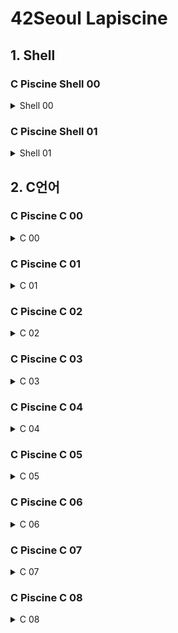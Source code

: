 # 42Seoul Lapiscine
## 1. Shell

### C Piscine Shell 00

<!--
<details>
<summary> C Piscine Shell 00  </summary>
<div markdown="1">

</div>
</details>
----------------------
-->

<details>
<summary> Shell 00  </summary>
<div markdown="1">


1. **Exercise 00**

- **cat명령어를 사용하여 지정된 파일에 내용을 확인**
    - e 옵션을 주면 개행 여부도 확인이 가능하다
2. **Exercise 01**

    - **ls명령어로 현재 경로에 있는 폴더 및 파일을 확인하고 정보를 수정**
        - l 옵션 : 퍼미션(권한)정보, 소유권, 소유그룹, 파일(폴더)용량, 생성날짜, 파일(폴더)이름
        
        --# 파일의 경우 퍼미션(권한)정보 앞에 '-'로 표시가 되며 폴더의 경우 'd'로 표시가 된다.  
        --# chmod 명령어로 퍼미션 정보를 수정이 가능하다 4:read, 2:write, 1:execute
        
3. **Exercise 02**

    - **폴더 및 파일을 만들어 해당 파일 및 폴더와 하드링크, 소프트(심볼릭)링크를 연결**
        - 하드링크
            - 바로가기와 비슷하지만 파일이 아닌 원본 파일이 가르키는 파일시스템 데이터를 가르키며 원본이 삭제되어도 유지가 된다는 특징이 존재한다.
            - 하드링크는 원본과 i-node 번호가 같고 링크 개수가 증가
            - 사용법
                
                ```bash
                ln 원본파일 하드링크파일
                ```
                
        - 소프트링크
            - 바로가기라고 생각하면 된다. 원본이 삭제되면 하드링크와 달리 사용이 불가능하다.
            - 소프트링크는 원본과 i-node 번호가 다르고 링크 개수도 증가하지 않는다.
            - 사용법
                
                ```bash
                ln -s 원본파일 하드링크파일
                ```
                
        
        —# touch -t 옵션을 사용하면 파일에 시간 수정이 가능 (년원일시간)
        
        ```bash
        touch -t 202301011212 파일명
        ```
    

    
        —# touch -h -t 옵션을 사용하면 심볼릭 파일에도 적용 가능
        
        ```bash
        touch -h -t 202301011212 파일명
        ```
        
4. **Exercise 03**

- **ssh-keygen 프로그램을 사용하여 공개키와 개인키 생성**
    - Key 생성 방법
        
        ```bash
        cd ~/.ssh #-- ssh 정보가 저장되어 있는 디렉토리로 이동
        ssh-keygen #-- 기본적으로 내장된 keygen 프로그램을 이용하여 개인키와 공용키 발급
        ls #-- 해당 명령어로 .pub 공용키 내용 확인
        ```
        
    - 공개키는 git 저장소에 등록하고 개인키는 자신이 보관 한다.
    - 개인키를 통해 ssh 접속 후 개인키와 매칭되는 공개키를 이용하여 저장소에 접근이 가능.

5. **Exercise 04**

- l**s 명령에서 여러가지 옵션을 사용**
    - -t : 출력 결과를 파일의 수정시간으로 정렬
    - -m : 파일을 ‘,’로 구분함
    - -p : 폴더를 ‘/’로 구분함
    - 현재 경로에 있는 파일 및 디렉토리를 파일 수정시간으로 정렬하고 파일을  ‘,’로 구분하며 폴더는 ‘/’로 구분하는 방법
        
        ```bash
        ls -tmp
        ```
        
    
6. **Exercise 05**

- **git log 명령어를 이용하여 커밋 log 확인**
    - -n : n개만큼의 커밋 로그 확인 가능
    - —pretty =”{foramt}” : 특정 format을 지정하여 출력
        
        —# 포멧 종류
        
        - %H : 커밋 ID만을 보여줌
        - %h : 축약된 형태의 커밋 ID만을 보여줌
        - %an : 저자 이메일
        - %cd : 커밋 날짜

```bash
git log -5 --pretty ="%H"
//# 최근 5개의 커밋 ID만을 보여줌
```

7. **Exercise 06**

- **git ls files 명령어를 이용하여 현재 작업공간에 있는 파일들 확인**
    - —others 옵션 : Staging에 올라가지 않은 파일도 확인.
    - —ignore 옵션 : git ignore에 올라간 목록을 확인, 단독으로 사용이 불가능
        - —exclude-standard 옵션을 사용 (git ignore파일의 규칙을 따르며, 표준 git ignore를 추가한다.)

```bash
git ls files --others --ignore --exclude-standard
```

8. **Exercise 07**

- **두 파일간의 차이점과 수정내용을 패치 적용**
    - 문장이 들어 있는 a파일과 수정 사항이 들어있는 .diff파일을 patch 명령어를 사용하여 그 결과를 b 파일에 저장

```bash
patch a sw.diff -o b
```

7. **Exercise 08**

- **find 명령어는 특정 타입의 데이터들을 찾아주는 명령어**
    - type -f : 파일타입만을 찾음
    - -name “원하는패턴” : 원하는 패턴의 이름을 찾아줌 연
        
        ```bash
        \( -name "#*#" -or -name "*~"\)
        #-- 연속적으로 사용시 괄호 안에 넣어서 -or 옵션을 주면 된다.
        #-- 리눅스에서 괄호 사용시 탈출문자 '\'를 사용하여 구분해야 함
        ```
        
    - print : 찾은 파일들을 출력
    - delete : 찾은 파일들을 삭제
    
    ```bash
    find -type f \( -name "#*#" -or -name "*~"\) -print -delete
    ```
    
8. **Exercise 09**

- **file 명령어는 지정된 파일의 타입을 확인할 수 있다.**
    - -m : 지정된 magic 파일을 이용하여 타입을 확인
    
    —# magic 파일 구조 : [바이트수][자료형][찾을문자열]반환타입형식
    
    ```bash
    41 string 42 42 file
    ```
    
    ```bash
    file -m "매직파일" "찾고자하는유형의 파일"
    ```
    
    
</div>
</details>

### C Piscine Shell 01

<details>
<summary> Shell 01  </summary>
<div markdown="1">

1. **Exercise 01**

- **print_groups : 소속된 그룹의 목록을 표시하는 id 명령어를 이용하면 사용자의 user,group정보를 확인 가능**
    - -G : 모든 그룹 ID들을 출력 가능 → 사용자 번호로 출력이 된다.
    - -n : 사용자 번호 대신 이름으로 출력
    
    —# export를 이용하여 환경변수 설정이 간능하다 
    
    ```bash
    export FT_USER=Hello
    env #-- 등록된 환경변수 정보 확인 가능
    ```
    
    출력된 ID값들을 조건에 맞게 전처리 필요 
    
    —# tr 명령어는 지정한 문자를 변환하거나 삭제하는 명령어
    
    - tr “” “,”  :  공백을 ‘,’로 치환  (tr “바꾸려는 문자”, “바꾸고 싶은 문자”)
    - tr -d ‘\n’ : -d 옵션은 해당 패턴 문자를 삭제한다는 의미 따라서 개행삭제
    
    ```bash
    id -G -n | tr "" "," | tr -d '\n'
    ```
    
2. **Exercise 02**

- **현재 폴더와 그 하위 폴더에 파일 이름이 ‘.sh’ 로 끝나는 모든 파일을 Search 후 파일 이름만 추출**
    - find 명령어를 통해 확장자가 sh인 파일을 찾고 그 찾은 파일을 받아 basename 명령어 실행하며 {}안에 데이터가 전달된다.
    
    —# basename : 해당 파일의 경로는 제외하고 오직 파일의 이름만을 가져옴
    
    ```bash
    find . -type -f -name '*.sh' -exec basename {} \;
    ```
    
    —# cut 명령어를 이용하여 원하는 데이터 전처리 가능 
    
    - -d : 원하는 패턴에 맞게 데이터 분할이 가능하며 -f 옵션으로 원하는 필드 추출 가능
    
    ```bash
    cit -d '.' -f 1
    #-- 마침표로 필드를 구분하며 그 중 1번째 필드를 가져오며 필드 번호의 시작은 0이 아닌 1
    ```
    
3. **Exercise 03**

- **현재 폴더와 그 하위 폴더에 파일 및 폴더의 개수를 확인**
    - find 명령어를 이용 하여 현재 모든 파일 및 폴더를 추출
    
    —# wc 명령어는 word count의 약자로 파일안에 정보뿐 아니라 파일 수 계산에서도 사용 가능
    
    - - l : 현재 word의 행의 개수를 알려준다. 파일 정보들의 행의 개수이기 때문에 결국 파일의 개수라는 의미
    - 위 명령어를 통해 나온 결과값의 앞의 공백을 모두 제거 → sed ‘s/ //g’
    
    —# sed 
    
    ```bash
    find . -type -f | wc -l | sed 's/ //g'
    ```
    
4. **Exercise 04**

- **컴퓨터의 MAC 주소 확인**
    
    —# MAC주소란 : 하드웨어 주소라고도 하며 IP와 달리 고정된 주소이다.
    
    - ip 주소 : 도로명, 주소, 이름 등 언제든지 변경이 가능하다.
    - MAC 주소 : 주민번호와 같이 한 번 생성되면 변경이 불가능한 고정된 값이며 하드웨어 주소라고도 한다.
        - MAC주소 ⇒  ehter
    - ifconfig : 컴퓨터에  있는 인터넷(네트워크) 관련된 정보 확인 가능
    - grep -w “text” : 원하는 text만 추출하며 -w 옵션이 있으면 정확히 일치해야만 추출
    - cut -d “ “ -f 2 : 추출된 정보들을 스페이스를 기준으로 필드를 나누고 그 중 2번째 필드 추출
    
    ```bash
    ifconfig | grep -w "ether" | cut -d " " -f 2
    ```
    
5. **Exercise 05**

- **컴퓨터의 MAC 주소 확인**
    
    —# MAC주소란 : 하드웨어 주소라고도 하며 IP와 달리 고정된 주소이다.
    
    - ip 주소 : 도로명, 주소, 이름 등 언제든지 변경이 가능하다.
    - MAC 주소 : 주민번호와 같이 한 번 생성되면 변경이 불가능한 고정된 값이며 하드웨어 주소라고도 한다.
        - MAC주소 ⇒  ehter
    - ifconfig : 컴퓨터에  있는 인터넷(네트워크) 관련된 정보 확인 가능
    - grep -w “text” : 원하는 text만 추출하며 -w 옵션이 있으면 정확히 일치해야만 추출
    - cut -d “ “ -f 2 : 추출된 정보들을 스페이스를 기준으로 필드를 나누고 그 중 2번째 필드 추출
    
    ```bash
    ifconfig | grep -w "ether" | cut -d " " -f 2
    ```
    
6. **Exercise 06**

- **파일 생성 규칙을 무시한 채 파일을 만드는 과제 (파일 생성 규칙 → 특수문자 사용금지)**
- 42이라는 문자열만 포함하는 크기가 2바이트인 파일 생생
    
    —# 리눅스에서 특수문자는 각각 다른  특수한 기능들이 있다 여기서 단순히 문자라는 걸 알려주려면 특수문자앞에 ‘\’ (백슬래쉬)를 넣어 일반 문자라는 표시를 해줘야 한다.
    
    - 이스케이프 문자를 사용하여 각각의 특수문자를 단순한 문자열로 인식
    - echo -n “원하는데이터” > “파일명” :  원하는데이터로 파일을 만드는데 개행은 제거
    
    ```bash
    echo -n 42 > \"\\\?\$\*\'\MaRViN\'\*\$\?\\\"
    ```
    
7. **Exercise 07**

- **ls -l 명령어의 첫 번째 행부터 시작하여 한 줄 걸러 보여주는 명령어 작성**
    
    —# awk : 데이터를 조작하고 리포트를 생성하기 위한 언어로 다양한 데이터 전처리가 가능하게 도와줌
    
    —# NR : The number of record so far (현재 라인 번호) → cat -n 으로 라인번호 확인 가능
    
    ```bash
    awk 'NR%2!=0' 
    #-- 현재 라인넘버를 몫이 0이 아니면 즉 혹수의 경우는 출력
    ```
    
8. **Exercise 08**

- **cat/etc/passwd 명령어의 출력 결과를 가공하여 출력**
    
    **—# 요구조건** 
    
    1. 주석 삭제
    2. 2번째 행부터 짝수 행만 출력
    3. 각 로그인 정보를 반전하고 알파벳 역순으로 정렬
    4. 환경변수1, 환경변수2를 포함한 그 사이값
    5. 각 로그인은 ‘,’로 구분하며 마지막은 ‘.’로 치환
    - 주석 삭제 ⇒ grep -v ‘^#’  : -v 옵션은 해당 패턴을 제외함
        - 주석은 #으로 시작
    - 2번째 행부터 짝수 ⇒ ex06 과 같음 awk ‘NR%2==0 을 사용
    - 각 로그인 문자열을 반전, 알파벳 역순으로 정렬
        - cut -d ‘:’ -f 1 :  “:” 를 기준으로 필드를 나누며 그 중 1번 필드를 가져옴
        - rev : 문자열 반전
        - sort -r : 알파벳 역순으로 정렬
    - 환경변수1, 환경변수2를 포함한 그 사이값
        
        —# sed -n 시작점 종료지점p: 원하는 시작 인덱스부터 종료 인덱스까지 추출 후 출력 
        
        ```bash
        sed -n ${변수명}, ${변수명}p
        ```
        
    - 각 로그인은 ‘,’로 구분하며 마지막은 ‘.’로 치환
        - 각 로그인은 ‘,’로 구분 → tr ‘\n’ ‘,’ 명령어로 개행을 ‘,’로 구분
        - sed ‘s/,/, /g’ → 기존 변경했던 ‘,’를 ‘, ‘로 치환 (공백 추가)
    - 마지막 ‘,’대신 ‘.’ 사용 → sed ‘s/..$/./g’ 이용하여 마지막 텍스트 ;.;로 치환
    
    —# $은 맨 마지막이라는 의미이며 ..은 맨 마지막부터 2칸 변경 하겠다는 뜻
    
    ```bash
    cat /etc/passwd | grep -v '^#' | awk 'NR%2==0' | cut -d ':' -f 1 | rev | sort -r | sed -n ${FT_LINE1},${FT_LINE2}p | tr '\n' ',' | sed 's/,/, /g' | sed 's/..$/./g' | tr -d "\n"
    ```
    

9. **Exercise 09**

- 주어진 조건에 맞는 진수 변환 후 그 값을 연산하고 또 다른 조건을 밑으로 하는 문자로 출**력**
    
    **—# 요구조건** 
    
    1. “’\"?! “을 밑으로 하는 5진수 NUMBER 1
    2. “mrdoc” 을 밑으로 하는 5진수 NUMBER 2
    3. 위 두 변수를 더하기 연산 
    4. 결과값을 “gtaio luSnemf”을 밑으로 하는 13진수 결과로 출력
    5. 
    - 주석 삭제 ⇒ grep -v ‘^#’  : -v 옵션은 해당 패턴을 제외함
        - 주석은 #으로 시작
    - 2번째 행부터 짝수 ⇒ ex06 과 같음 awk ‘NR%2==0 을 사용
    - 각 로그인 문자열을 반전, 알파벳 역순으로 정렬
        - cut -d ‘:’ -f 1 :  “:” 를 기준으로 필드를 나누며 그 중 1번 필드를 가져옴
        - rev : 문자열 반전
        - sort -r : 알파벳 역순으로 정렬
    - 환경변수1, 환경변수2를 포함한 그 사이값
        
        —# sed -n 시작점 종료지점p: 원하는 시작 인덱스부터 종료 인덱스까지 추출 후 출력 
        
        ```bash
        sed -n ${변수명}, ${변수명}p
        ```
        
    - 각 로그인은 ‘,’로 구분하며 마지막은 ‘.’로 치환
        - 각 로그인은 ‘,’로 구분 → tr ‘\n’ ‘,’ 명령어로 개행을 ‘,’로 구분
        - sed ‘s/,/, /g’ → 기존 변경했던 ‘,’를 ‘, ‘로 치환 (공백 추가)
    - 마지막 ‘,’대신 ‘.’ 사용 → sed ‘s/..$/./g’ 이용하여 마지막 텍스트 ;.;로 치환
    
    —# $은 맨 마지막이라는 의미이며 ..은 맨 마지막부터 2칸 변경 하겠다는 뜻
    
    ```bash
    cat /etc/passwd | grep -v '^#' | awk 'NR%2==0' | cut -d ':' -f 1 | rev | sort -r | sed -n ${FT_LINE1},${FT_LINE2}p | tr '\n' ',' | sed 's/,/, /g' | sed 's/..$/./g' | tr -d "\n"
    ```

</div>
</details>


## 2. C언어

### C Piscine C 00

<details>
<summary> C 00  </summary>
<div markdown="1">


1. **Exercise 00**

- **함수에 인자로 전달받은 값을 write를 이용하여 출력**
    - write : 문자열 단위로 파일에 입력하는 함수
        - 1번째 인자 : 0 → 표준 입력, 1→ 표준 출력, 2→ 표준 에러
        - 2번째 인자 : 문자열 주소
        - 3번째 인자 : 몇 바이트 즉 몇 글자 출력 할지
    
    ```c
    #include <unistd.h>
    
    void    ft_putchar(char c)
     18 {
     19     write(1, &c, 1);
     20 }
    ```
    
    2번째 인자로 받은 값 1글자를 표준 출력(화면에 보이게) 
    
2. **Exercise 01**

- **알파벳 소문자를 오름차순으로 정렬하여 출력**
    - write : 문자열 단위로 파일에 입력하는 함수
        - 1번째 인자 : 0 → 표준 입력, 1→ 표준 출력, 2→ 표준 에러
        - 2번째 인자 : 문자열 주소
        - 3번째 인자 : 몇 바이트 즉 몇 글자 출력 할지
    
    ```c
    #include <unistd.h>
     14 
     15 void    ft_print_alphabet(void);
     16 
     17 void    ft_print_alphabet(void)
     18 {
     19     write(1, "abcdefghijklnmopqrstuvwxyz", 26);
     20 }
    ```
    
    변수를 사용하지 않고 문자열을 바로 입력해도 상관없다.
    

3. **Exercise 02**

- **알파벳 소문자를 내림차순로 정렬하여 출력**
    - write : 문자열 단위로 파일에 입력하는 함수
        - 1번째 인자 : 0 → 표준 입력, 1→ 표준 출력, 2→ 표준 에러
        - 2번째 인자 : 문자열 주소
        - 3번째 인자 : 몇 바이트 즉 몇 글자 출력 할지
    
    ```c
    #include <unistd.h>
     14 
     15 void    ft_print_reverse_alphabet(void);
     16 
     17 void    ft_print_reverse_alphabet(void)
     18 {
     19     write(1, "zyxwvutsrqpomnlkjihgfedcba", 26);
     20 }
    ```
    
    변수를 사용하지 않고 문자열을 바로 입력해도 상관없다.
    
4. **Exercise 03**

- **모든 숫자를 오름차순으로 정렬하여 출력**
    - write : 문자열 단위로 파일에 입력하는 함수
        - 1번째 인자 : 0 → 표준 입력, 1→ 표준 출력, 2→ 표준 에러
        - 2번째 인자 : 문자열 주소
        - 3번째 인자 : 몇 바이트 즉 몇 글자 출력 할지
    
    ```c
    #include <unistd.h>
     14 
     15 void    ft_print_number(void);
     16 
     17 void    ft_print_number(void)
     18 {
     19     write(1, "0123456789", 10);
     20 }
    ```
    
    변수를 사용하지 않고 문자열을 바로 입력해도 상관없다.
    
5. **Exercise 04**

- **입력받은 숫자가 음수인지 양수인지 구분하고 상황에 맞게 출력(조건문 필요)**
    - write : 문자열 단위로 파일에 입력하는 함수
        - 1번째 인자 : 0 → 표준 입력, 1→ 표준 출력, 2→ 표준 에러
        - 2번째 인자 : 문자열 주소
        - 3번째 인자 : 몇 바이트 즉 몇 글자 출력 할지
    
    ```c
    #include <unistd.h>
     14 
     15 void    ft_is_negative(int n);
     16 
     17 void    ft_is_negative(int n)
     18 {
     19     if (n < 0)
     20     {
     21         write(1, 'N', 1);
     22     }
     23     else
     24     {
     25         write(1, 'P', 1);
     26     }
     27 }
    ```
    
6. **Exercise 05**

- **세자릿수의 모두 다른 조합을 오름차순으로 출력**
    - write : 문자열 단위로 파일에 입력하는 함수
        - 1번째 인자 : 0 → 표준 입력, 1→ 표준 출력, 2→ 표준 에러
        - 2번째 인자 : 문자열 주소
        - 3번째 인자 : 몇 바이트 즉 몇 글자 출력 할지
    
    ```c
    #include <unistd.h>
    
    void	ft_print_comb(void);
    /*
    int main(){
    
    	ft_print_comb();
    	return 0;
    }
    */
    
    void	ft_print_comb(void)
    {
    	char	i;
    	char	j;
    	char	k;
    
    	i = '0' - 1;
    	while (i++ < '7')
    	{
    		j = i;
    		while (j++ < '8')
    		{
    			k = j;
    			while (k++ < '9')
    			{
    				write(1, &i, 1);
    				write(1, &j, 1);
    				write(1, &k, 1);
    				if (!(i == '7' && j == '8' && k == '9'))
    					write(1, ", ", 2);
    			}
    		}
    	}
    }
    ```
    
    - 반복문을 사용하여 해결 n값이 정해져 있으므로 10 - n(3) 부터 시작하면 해결이 가능
    - 코드를 단축시키기 위해 조건문 안에 연산자를 사용
        - 이 때 i = -1 부터 시작해야 제대로 출력이 된다.
    
7. **Exercise 06**

- **두자릿수의 모든 조합을 오름차순으로 출력하는 과제**
    - write : 문자열 단위로 파일에 입력하는 함수
        - 1번째 인자 : 0 → 표준 입력, 1→ 표준 출력, 2→ 표준 에러
        - 2번째 인자 : 문자열 주소
        - 3번째 인자 : 몇 바이트 즉 몇 글자 출력 할지
    
    ```c
    #include <unistd.h>
    
    void	ft_print_comb2(void);
    void	print_number(int n);
    
    /*
    int main(){
    	ft_print_comb2();
    	return 0;
    }
    */
    void	print_number(int n)
    {
    	char	str[2];
    
    	str[0] = '0' + n / 10;
    	str[1] = '0' + n % 10;
    	write(1, str, 2);
    }
    
    void	ft_print_comb2(void)
    {
    	int	i;
    	int	j;
    
    	i = 0;
    	while (i < 99)
    	{
    		j = i;
    		while (++j < 100)
    		{
    			print_number(i);
    			write(1, " ", 1);
    			print_number(j);
    			if (i != 98 && j != 100)
    				write(1, ", ", 2);
    		}
    		i++;
    	}
    }
    ```
    
    - 반복문을 사용하여 해결 자릿수가 2개로 고정되어 있으므로 고정값을 넣어 해결이 가능
    
8. **Exercise 07**

- **정수를 문자열로 반환하는 Integer To String 과제**
    - write : 문자열 단위로 파일에 입력하는 함수
        - 1번째 인자 : 0 → 표준 입력, 1→ 표준 출력, 2→ 표준 에러
        - 2번째 인자 : 문자열 주소
        - 3번째 인자 : 몇 바이트 즉 몇 글자 출력 할지
    
    ```c
    #include <unistd.h>
    
    void	ft_putnbr(int nb);
    int		number_len(int nb);
    int		check_minus(int number);
    void	integer_to_string(int nb);
    /*
    int main(){
    	ft_putnbr(-150);
    	return 0;
    }
    */
    
    void	integer_to_string(int nb)
    {
    	char	str[11];
    	int		len;
    	int		temp;
    
    	len = number_len(nb);
    	temp = len;
    	while (nb != 0)
    	{
    		str[len - 1] = '0' + (nb % 10);
    		nb = nb / 10;
    		len--;
    	}
    	write(1, str, temp);
    }
    
    int	check_minus(int number)
    {
    	if (number < 0)
    	{
    		return (1);
    	}
    	else
    		return (0);
    }
    
    int	number_len(int nb)
    {
    	int	len;
    	int	temp;
    
    	len = 0;
    	if (check_minus(nb) == 1)
    	{
    		nb = nb * -1;
    	}
    	temp = nb;
    	while (temp != 0)
    	{
    		len ++;
    		temp = temp / 10;
    	}
    	return (len);
    }
    
    void	ft_putnbr(int nb)
    {
    	int		len;
    	int		check;
    	char	*str;
    
    	str = NULL;
    	len = number_len(nb);
    	if (nb == -2147483648)
    	{
    		write(1, "-", 1);
    		write(1, "2147483648", 10);
    		return ;
    	}
    	if (nb == 0)
    	{
    		write(1, "0", 1);
    		return ;
    	}
    	check = check_minus(nb);
    	if (check == 1)
    	{
    		nb = nb * -1;
    		write(1, "-", 1);
    	}
    	integer_to_string(nb);
    }
    ```
    
    - 주의해야 할 점 음수 최댓값 오버플로
    - 0 예외 처리
    - 길이와 음수를 확인 후 하나씩 char 배열에 담아서 출력해주면 된다.
    
9. **Exercise 08**

- **n값을 입력받아 가능한 조합을 오름차순으로 정렬하여 출력하는 과제**
    - 백트랙킹 알고리즘 사용
    
    ```c
    #include <unistd.h>
    
    void	ft_print_combn(int n);
    int		is_possible(int pre, int curr);
    void	back_tracking(char arr[], int pre, int idx, int node);
    void	print_number(char arr[], int idx);
    /*
    int main(){
        ft_print_combn(3);
        return 0;
    }
    */
    
    int	is_possible(int pre, int curr)
    {
    	if (pre < curr)
    		return (1);
    	else
    		return (0);
    }
    
    void	print_number(char arr[], int idx)
    {
    	write(1, arr, idx);
    	if (10 - idx + '0' != arr[0])
    		write(1, ", ", 2);
    }
    
    void	back_tracking(char arr[], int pre, int idx, int node)
    {
    	int	i;
    
    	i = 0;
    	if (node == 0)
    	{
    		print_number(arr, idx);
    		return ;
    	}
    	while (i < 10)
    	{
    		if (is_possible(pre, i) == 1)
    		{
    			arr[idx] = '0' + i;
    			back_tracking(arr, i, idx + 1, node - 1);
    		}
    		i++;
    	}
    }
    
    void	ft_print_combn(int n)
    {
    	char	arr[10];
    	int		i;
    	int		idx;
    
    	if (n > 10 || n < 0)
    		return ;
    	i = 0;
    	while (i < 10)
    	{
    		idx = 0;
    		arr[idx] = '0' + i;
    		back_tracking(arr, i, idx + 1, n -1);
    		i++;
    	}
    }
    ```
    
    - 상태공간 트리를 이용
    - 조건 : 현재값은 무조건 이전값보다 커야함
    - 가능하다면 높이를 1줄이고 다시 백트랙킹 시작
    - 모든 트랙킹이 완료되었다면 저장되었던 값 출력
    
    
</div>
</details>

### C Piscine C 01

<details>
<summary> C 01 </summary>
<div markdown="1">
    
1. **Exercise 00**

- **포인터를 이용하여 해당 변수에 주소값을 참조하여 값 변경**
    
    ```c
    #include <unistd.h>
    
    void	ft_ft(int *nbr);
    
    void	ft_ft(int *nbr)
    {
    	*nbr = 42;
    }
    ```
    
    - 주소값에 있는 데이터를 변경해야 하므로 * 연산 사용
    
1. **Exercise 01**

- **포인터를 이용하여 해당 변수에 주소값을 참조하여 값 변경 (8중 포인터)**
    
    ```c
    #include <unistd.h>
    
    void	ft_ultimate_ft(int *********nbr);
    /*
    int main()
    {
    	int p = 10;
    	int *ptr = &p;
    	int **ptr2 = &ptr;
    	int ***ptr3 = &ptr2;
    	int ****ptr4 = &ptr3;
    	int *****ptr5 = &ptr4;
    	int ******ptr6 = &ptr5;
    	int *******ptr7 = &ptr6;
    	int ********ptr8 = &ptr7;
    	ft_ultimate_ft(&ptr8);
    	return 0;
    }
    */
    
    void	ft_ultimate_ft(int *********nbr)
    {
    	*********nbr = 42;
    }
    ```
    
    - 주소값에 있는 데이터를 변경해야 하므로 * 연산 사용
    
1. **Exercise 02**

- 2개의 **포인터를 이용하여 해당 변수에 주소값을 참조하여 값 변경**
    
    ```c
    #include <unistd.h>
    
    void	ft_swap(int *a, int *b);
    /*
    int main()
    {
    	int a = 10;
    	int b = 20;
    	ft_swap(&a, &b);
    	return 0;
    }
    */
    
    void	ft_swap(int *a, int *b)
    {
    	int	temp;
    
    	temp = *a;
    	*a = *b;
    	*b = temp;
    }
    ```
    
1. **Exercise 03**

- **인자로 들어온** **포인터 해당 변수에 주소값을 참조하여 값 변경**
    
    ```c
    #include <unistd.h>
    
    void	ft_div_mod(int a, int b, int *div, int *mod);
    /*
    int main()
    {
    	int a = 10;
    	int b = 2;
    	int div = 0;
    	int mod = 0;
    	ft_div_mod(a, b, &div, &mod);
    	return 0;
    }
    */
    
    void	ft_div_mod(int a, int b, int *div, int *mod)
    {
    	*div = a / b;
    	*mod = a % b;
    }
    ```
    
1. **Exercise 04**

- **2개의 포인터를 이용하여 해당 변수에 주소값을 참조하여 값 변경**
    
    ```c
    #include <unistd.h>
    
    void	ft_ultimate_div_mod(int *a, int *b);
    /*
    int main()
    {
    	int a = 10;
    	int b = 5;
    
    	ft_ultimate_div_mod(&a,&b);
    	return 0;
    }
    */
    
    void	ft_ultimate_div_mod(int *a, int *b)
    {
    	int	temp_a;
    	int	temp_b;
    
    	temp_a = *a;
    	temp_b = *b;
    	*a = temp_a / temp_b;
    	*b = temp_a % temp_b;
    }
    ```
    
1. **Exercise 05**

- **write 함수를 이용하여 문자열 출력**
    
    ```c
    #include <unistd.h>
    
    void	ft_putstr(char *str);
    int		str_len(char *str);
    /*
    int main()
    {
    	char *str;
    
    	str = "Hello World";
    	ft_putstr(str);
    
    	return 0;
    }
    */
    
    int	str_len(char *str)
    {
    	int		len;
    	char	*temp;
    
    	temp = str;
    	len = 0;
    	while (*temp != 0)
    	{
    		len++;
    		temp++;
    	}
    	return (len);
    }
    
    void	ft_putstr(char *str)
    {
    	int	len;
    
    	len = str_len(str);
    	write(1, str, len);
    }
    ```
    
1. **Exercise 06**

- **인자로 들어온 문자열의 길이를 재는 함수 작성**
    
    ```c
    #include <unistd.h>
    
    int	ft_strlen(char *str);
    /*
    int main()
    {	
    	char *str = "Hello World";
    	int len = ft_strlen(str);
    	write(1, str, len);
    	return 0;
    }
    */
    
    int	ft_strlen(char *str)
    {
    	char	*temp;
    	int		len;
    
    	len = 0;
    	temp = str;
    	while (*temp != 0)
    	{
    		len++;
    		temp++;
    	}
    	return (len);
    }
    ```
    
1. **Exercise 07**

- **인자로 들어온  문자열의 앞 뒤를 바꾸는 함수 작성**
    
    ```c
    #include <unistd.h>
    
    void	ft_rev_int_tab(int *tab, int size);
    /*
    int main()
    {
    	int arr[5];
    	int *ptr;
    	ptr = arr;
    	int size = 5;
    	for(int i=0; i<size; i++)
    	{
    		*ptr = i+1;
    		ptr++;
    	}
    	ptr = arr;
    	ft_rev_int_tab(ptr, size);
    	
    	return 0;
    }
    */
    
    void	ft_rev_int_tab(int *tab, int size)
    {
    	int	i;
    	int	temp;
    
    	i = 0;
    	temp = 0;
    	while (i < size / 2)
    	{
    		temp = *(tab + size - i -1);
    		*(tab + size - i -1) = *(tab + i);
    		*(tab + i) = temp;
    		i++;
    	}
    }
    ```
    
1. **Exercise 08**

- 1차원 배열의 원소들을 오름차순으로 정렬
    
    ```c
    #include <unistd.h>
    
    void	ft_sort_int_tab(int *tab, int size);
    void	find_min_value_swap(int *arr, int size, int key, int idx);
    void	swap_value(int *arr, int a, int b);
    /*
    int main()
    {
    	int arr[5];
    	int *ptr = arr;
    	int size = 5;
    	for(int i=0; i<size; i++)
    	{
    		arr[i] = 100 - i ; 
    	}
    	ptr = arr;
    	ft_sort_int_tab(arr, size);
    	ptr = arr;
    
    	for(int i=0; i<size; i++)
    	{
    		printf("%d", *(arr+i));
    	}
    	return 0;
    }
    */
    
    void	swap_value(int *arr, int a, int b)
    {
    	int	temp;
    
    	temp = *(arr + a);
    	*(arr + a) = *(arr + b);
    	*(arr + b) = temp;
    }
    
    void	find_min_value_swap(int *arr, int size, int key, int idx)
    {
    	int	min_idx;
    	int	pre_idx;
    
    	pre_idx = idx -1;
    	min_idx = pre_idx;
    	while (size - idx)
    	{
    		if (key > *(arr + idx))
    		{
    			key = *(arr + idx);
    			min_idx = idx;
    		}
    		idx++;
    	}
    	swap_value(arr, pre_idx, min_idx);
    }
    
    void	ft_sort_int_tab(int *tab, int size)
    {
    	int	len;
    	int	idx;
    	int	key;
    
    	idx = 0;
    	len = size -1;
    	while (len--)
    	{
    		key = *(tab + idx);
    		find_min_value_swap(tab, size, key, idx + 1);
    		idx++;
    	}
    }
    ```

</div>
</details>

### C Piscine C 02

<details>
<summary> C 02  </summary>
<div markdown="1">

1. **Exercise 00**

- **string.h에 포함되어 있는 strcpy 함수 구현**
    - **strcpy :  (목적지 문자열, 소스 문자열)**
        - **소스문자열에 있는 문자열을 목적지 문자열에 복사하는 함수**
    
    ```c
    char	*ft_strcpy(char *dest, char *src);
    /*
    int main()
    {
    	char *str = "Hello World";
    	char cp_str[15] = "World Hello!!";
    
    	ft_strcpy(cp_str, str);
    	printf("%s",cp_str);
    }
    */
    
    char	*ft_strcpy(char *dest, char *src)
    {
    	int		i;
    
    	i = 0;
    	while (src[i] != '\0')
    	{
    		dest[i] = src[i];
    		i++;
    	}
    	dest[i] = '\0';
    	return (dest);
    }
    ```
    
    - 소스문자열의 끝까지 반복문 진행
    - 목적지 문자열에 소스 문자열을 하나씩 대입
    - 마지막 목적지 문자열 반환
    
    —#  해당 함수는 NULL을 보장하지 않기 때문에 NULL을 제거해도 상관없음
    
1. **Exercise 01**

- **string.h에 포함되어 있는 strncpy 함수 구현**
    - **strcpy :  (목적지 문자열, 소스 문자열, 크기)**
        - **소스문자열에 있는 문자열을 목적지 문자열에 주어진 크기만큼 복사하는 함수**
    
    ```c
    char	*ft_strncpy(char *dest, char *src, unsigned int n);
    /*
    int main()
    {
    	char src[7] = "hello ";
    	//char dest[12];
    	char dest[12] = "HELLO WORLD";
    
    	ft_strncpy(dest, src, 1);
    	printf("%s\n", dest);
    	return 0;
    }
    */
    
    char	*ft_strncpy(char *dest, char *src, unsigned int n)
    {
    	unsigned int	i;
    	int				check ;
    
    	check = 0;
    	i = 0;
    	while (i < n)
    	{
    		if (src[i] == '\0')
    		{
    			check = 1;
    			break ;
    		}
    		dest[i] = src[i];
    		i++;
    	}
    	if (check == 1)
    		while (i < n)
    			dest[i++] = '\0';
    	return (dest);
    }
    ```
    
    - 주어진 횟수만큼 반복문을 진행
        - 진행도중 소스문자열이 끝나면 중단 후 확인
    - 반복문을 돌면서 소스문자열에 있는 문자를 목적지 문자열에 하나씩 대입
    - 만약 소스문자열이 짧아서 먼저 끝난경우 나머지 크기만큼 목적지 문자열에 NULL값 대입
    - 목적지 문자열 리턴
    
1. **Exercise 02**

- **해당 문자열이 알파벳만 포함되어 있는지 확인하는 함수 작성**
    
    ```c
    int	ft_str_is_alpha(char *str);
    /*
    int main()
    {
    	char str[10] = "";
    	printf("%d\n", ft_str_is_alpha(str));
    	return 0;
    }
    */
    
    int	ft_str_is_alpha(char *str)
    {
    	char	*temp;
    
    	temp = str;
    	if (*temp == 0)
    		return (1);
    	while (*temp != 0)
    	{
    		if ((*temp >= 'a' && *temp <= 'z') || (*temp >= 'A' && *temp <= 'Z'))
    			temp++;
    		else
    			return (0);
    	}
    	return (1);
    }
    ```
    
    - 알파벳이 포함되어 있지 않은 경우는 멈추고 알파벳이 포함되어 있는 경우에는 전진
1. **Exercise 03**

- **해당 문자열이 숫자만 포함되어 있는지 확인하는 함수 작성**
    
    ```c
    int	ft_str_is_numeric(char *str);
    /*
    int main()
    {
    	char str[10] = "13123010";
    	printf("%d\n", ft_str_is_alpha(str));
    
    	return 0;
    }
    */
    
    int	ft_str_is_numeric(char *str)
    {
    	char	*temp;
    
    	temp = str;
    	while (*temp != 0)
    	{
    		if (*temp >= '0' && *temp <= '9')
    		{
    			temp++;
    		}
    		else
    			return (0);
    	}
    	return (1);
    }
    ```
    
    - 숫자가 포함되어 있지 않은 경우는 멈추고  숫자가 포함되어 있다면 전진
1. **Exercise 04**

- **해당 문자열이 소문자 알파벳만 포함되어 있는지 확인하는 함수 작성**
    
    ```c
    int	ft_str_is_lowercase(char *str);
    
    /*
    int main()
    {	
    	//char str[10] = "dasdasd0";
    	char str = 0;
    	printf("%d\n", ft_str_is_lowercase(&str));
    	return 0;
    }
    */
    
    int	ft_str_is_lowercase(char *str)
    {
    	char	*temp;
    
    	temp = str;
    	if (*temp == 0)
    		return (1);
    	while (*temp != 0)
    	{
    		if (*temp >= 'a' && *temp <= 'z')
    			temp++;
    		else
    			return (0);
    	}
    	return (1);
    }
    ```
    
    - 소문자 이외의 문자가 들어오면 중단 소문자가 들어오면 전진
1. **Exercise 05**

- **해당 문자열이 대문자 알파벳만 포함되어 있는지 확인하는 함수 작성**
    
    ```c
    int	ft_str_is_uppercase(char *str);
    /*
    int main()
    {
    	char str[10] = "ABCDEFG";
    	printf("%d\n", ft_str_is_uppercase(str));
    
    	return 0;
    }
    */
    
    int	ft_str_is_uppercase(char *str)
    {
    	char	*temp;
    
    	temp = str;
    	if (*temp == 0)
    		return (1);
    	while (*temp != 0)
    	{
    		if (*temp >= 'A' && *temp <= 'Z')
    		{
    			temp++;
    		}
    		else
    			return (0);
    	}
    	return (1);
    }
    ```
    
    - 대문자 이외의 문자가 들어오면 중단 대문자가 들어오면 전진
1. **Exercise 06**

- **해당 문자열이 출력 가능한 문자만 포함되어 있는지 확인하는 함수 작성**
    
    ```c
    int	ft_str_is_printable(char *str);
    /*
    int main()
    {
    	char str[10] = "dada";
    	char ch ;
    	ch = 128;
    	printf("%d\n", ft_str_is_printable(&ch));
    	printf("%d\n", ft_str_is_printable(str));
    	return 0;
    }
    */
    
    int	ft_str_is_printable(char *str)
    {
    	char	*temp;
    
    	temp = str;
    	if (*temp == 0)
    		return (1);
    	while (*temp != 0)
    	{
    		if (*temp >= 32 && *temp <= 126)
    			temp++;
    		else
    			return (0);
    	}
    	return (1);
    }
    ```
    
    - 아스키코드 표를 참조해보면 출력 가능한 문자열은 32~126인걸 확인할 수 있음
    - 그 외의 값이 들어오면 종료
1. **Exercise 07**

- **해당 문자열의 알파벳을 모두 대문자로 바꾸는 함수 작성**
    
    ```c
    char	*ft_strupcase(char *str);
    /*
    int main()
    {
    	char str[15] = "hello world!!";
    	printf("%s\n", ft_strupcase(str));
    	return 0;
    }	
    */
    
    char	*ft_strupcase(char *str)
    {
    	char	*temp;
    
    	temp = str;
    	while (*temp != 0)
    	{
    		if (*temp >= 'a' && *temp <= 'z')
    		{
    			*temp = *temp - 32;
    		}
    		temp++;
    	}
    	temp = str;
    	return (temp);
    }
    ```
    
    - 해당 글자가 대문자라면 해당 글자에서 - 32(아스키표 참조)를 하면 소문자로 변경 가능
1. **Exercise 08**

- **해당 문자열의 알파벳을 모두 소문자로 바꾸는 함수 작성**
    
    ```c
    char	*ft_strlowcase(char *str);
    
    /*
    int main()
    {
    
    	char str[15] = "HELLO WORLD!!";
    	printf("%s\n", ft_strlowcase(str));
    	return 0;
    }
    */
    
    char	*ft_strlowcase(char *str)
    {
    	char	*temp;
    
    	temp = str;
    	while (*temp != 0)
    	{
    		if (*temp >= 'A' && *temp <= 'Z')
    			*temp = *temp + 32;
    		temp ++;
    	}
    	temp = str;
    	return (temp);
    }
    ```
    
    - 해당 글자가 소문자라면 해당 글자에서  + 32(아스키표 참조)를 하면 대문자로 변경 가능

1.  **Exercise 09**

- 각 단어의 첫 번째 글자를 대문자로 바꾸고 나머지 글자는 소문자로 바꾸는 함수 작성
    
    ```c
    char	*ft_strcapitalize(char *str);
    int		check_word(char ch);
    int		check_lower_alpha(char ch);
    
    int	check_lower_alpha(char ch)
    {
    	if (ch >= 'a' && ch <= 'z')
    		return (1);
    	else
    		return (0);
    }
    
    int	check_word(char ch)
    {
    	if (ch >= 48 && ch <= 57)
    		return (1);
    	if ((ch >= 'A' && ch <= 'Z') || (ch >= 'a' && ch <= 'z'))
    		return (1);
    	else
    		return (0);
    }
    
    char	*ft_strcapitalize(char *str)
    {
    	char	*temp;
    
    	temp = str;
    	if (*temp != 0 && (*temp >= 'a' && *temp <= 'z'))
    	{
    		*temp = *temp - 32;
    		temp++;
    	}
    	while (*temp != 0)
    	{
    		if (*temp >= 'A' && *temp <= 'Z')
    			*temp = *temp + 32;
    		if (check_word(*(temp -1)) == 0 && check_lower_alpha(*temp) == 1)
    			*temp = *temp - 32;
    		temp++;
    	}
    	temp = str;
    	return (str);
    }
    ```
    
    - 해당 문자가 숫자 또는 알파벳인지 확인 하는 함수
    - 해당 문자가 소문자인지만 확인하는 함수
    - 1번째 문자는 예외처리 후 시작
    - 만약 자신의 앞의 글자가 문자가 아니며 자신이 소문자라면 그 문자를 대문자로 변경
    
1.  **Exercise 10**

- string.h파일에 있는 strlcpy 함수 작성
    
    ```c
    unsigned int	ft_strlcpy(char *dest, char *src, unsigned int size);
    /*
    int main()
    {
    	char str[8] = "World!!";
    	char dest[6] = "hello";
    	int size = 8;
    	int len = ft_strlcpy(dest, str, size);
    	printf("Str is %s And StrLen is %d\n", dest, len);
    	return 0;
    }
    */
    
    unsigned int	ft_strlcpy(char *dest, char *src, unsigned int size)
    {
    	unsigned int	i;
    	int				len;
    
    	len = 0;
    	while (src[len] != 0)
    		len ++;
    	if (size == 0)
    		return (len);
    	i = 0;
    	while (i < size -1 && src[i])
    	{
    		dest[i] = src[i];
    		i++;
    	}
    	dest[i] = '\0';
    	return (len);
    }
    ```
    
    - 기존 strncpy와의 차이점은 마지막에 NULL값을 보장해준다는 점이다.

12.  **Exercise 11**

- 출력가능한 문자열을 출력하며 출력할 수 없는 문자는 역 슬래쉬 뒤에 16진법 형태로 출력하는 함수 작성
    
    ```c
    #include <unistd.h>
    
    void	ft_putstr_non_printable(char *str);
    int		is_printable(unsigned char ch);
    void	print_unprintable(unsigned char ch);
    /*
    int main()
    {
    	char * str = "Coucou\ntu vas bien ?";
    	ft_putstr_non_printable(str);
    	return 0;
    }
    */
    
    int	is_printable(unsigned char ch)
    {
    	if (ch >= 32 && ch <= 126)
    		return (1);
    	else
    		return (0);
    }
    
    void	print_unprintable(unsigned char ch)
    {
    	char	*base;
    	int		i;
    
    	i = ch;
    	base = "0123456789abcdef";
    	write(1, &base[ch / 16], 1);
    	write(1, &base[ch % 16], 1);
    }
    
    void	ft_putstr_non_printable(char *str)
    {
    	char	*temp;
    
    	temp = str;
    	while (*temp != 0)
    	{
    		if (is_printable(*temp) == 1)
    		{
    			write(1, temp, 1);
    		}
    		else
    		{
    			write(1, "\\", 1);
    			print_unprintable((unsigned char)*temp);
    		}
    		temp++;
    	}
    }
    ```
    
    - 해당 문자가 출력이 가능하다면 그냥 출력
    - 해당 문자가 출력이 불가능하다면 해당 문자열의 값을 16진법 베이스로 나누기 연산 진행

</div>
</details>

### C Piscine C 03


<details>
<summary> C 03  </summary>
<div markdown="1">

1. **Exercise 00**

- **string.h에 포함되어 있는 strcmp 함수 구현**
    - **strcmp :  (비교할 문자열1, 비교할 문자열 2)**
        - 2개의 문자열을 비교하여 그 차이값(아스키코드)를 반환해주는 함수
    
    ```c
    
    int	ft_strcmp(char *s1, char *s2);
    /*
    int main()
    {
    	char s1[10] = "Hello";
    	char s2[3] = "lo";
    
    	printf("My Function Answer is %d\n", ft_strcmp(s1, s2));
    	printf("C Function Answer is %d\n", strcmp(s1, s2));
    	
    	return 0;
    }
    */
    
    int	ft_strcmp(char *s1, char *s2)
    {
    	int	i;
    
    	i = 0;
    	while (s1[i] != 0 || s2[i] != 0)
    	{
    		if (s1[i] == s2[i])
    		{
    			i++;
    		}
    		else
    			break ;
    	}
    	return ((unsigned char)s1[i] - (unsigned char)s2[i]);
    }
    ```
    
    - 두 개의 문자열중 하나라도 끝날때까지 반복 진행
    - 두 개의 문자가 다르다면불필요한 연산을 멈추고 그 차이값을 반환
    
    —# 주의해야할 점 : s1문자열뿐 아니라 s2문자열이 먼저 끝나는 상황도 조심해야 함
    
1. **Exercise 01**

- **string.h에 포함되어 있는 strnmp 함수 구현**
    - **strncmp :  (비교할 문자열1, 비교할 문자열 2, 크기)**
        - 2개의 문자열을 **주어진 크기**만큼 비교하여 그 차이값(아스키코드)를 반환해주는 함수
    
    ```c
    int	ft_strncmp(char *s1, char *s2, unsigned int n);
    /*
    int main()
    {
    	char s1[15] = "Hello World!!";
    	char s2[15] = "Hello Word!!";
    //	char s1[15] = "Heo !!";
    //	char s2[15] = "Hello Word!!";
    	int n = 3;
    	printf("%d\n", ft_strncmp(s1, s2, n));
    	printf("%d\n", strncmp(s1,s2,n));
    	return 0;
    }
    */
    
    int	ft_strncmp(char *s1, char *s2, unsigned int n)
    {
    	unsigned int	i;
    
    	if (n == 0)
    		return (0);
    	i = 0;
    	while (i < n)
    	{
    		if (!(s1[i] && s2[i]))
    			return ((unsigned char)s1[i] -(unsigned char)s2[i]);
    		if (s1[i] == s2[i])
    			i++;
    		else
    		{
    			i++;
    			break ;
    		}
    	}
    	return (((unsigned char)s1[i -1] - (unsigned char)s2[i -1]));
    }
    ```
    
    - 주어진 크기를 넘어가지 않도록 반복진행
    - **만약 크기가 0이라면 비교할 것이 없으므로 0을 반환**
        - 주어진 크기보다 2개의 문자열의 길이가 더 작고 그 2개의 문자열이 동일한 경우 의미 없는 반복이 지속될 수 있으니 2개의 문자열 모두 비어있다면 반복을 중단
        
        → ex) str1[10] = “ab, str2[10] = “ab”, size = 1000의 경우 의미없는 반복이 수행
        
        → ex) str1[10] = “ab”, str2[10] = “abcde”, size = 1000의 경우 null문자와 ‘c’를 비교하므로 자동으로 break에 걸림
        
    
    —# 주의할 점 : 주어진 크기가 문자열보다 짧을 경우 이를 확인할 수 있어야 함
    
1. **Exercise 02**

- **string.h에 포함되어 있는 strcat 함수 구현**
    - **strcat :  (목적지 문자열 , 소스 문자열 )**
        - **소스문자열을 목적지 문자열 뒤에 붙이는 함수**
    
    ```c
    char	*ft_strcat(char *dest, char *src);
    /*
    int main()
    {
    	char dest[20] = "Hello";
    	char src[20] = " World!!";
    	
    	char dest2[20] = "Hello";
    	char src2[20] = " World!!";
    	printf("my Function Answer : %s\n", ft_strcat(dest, src));
    	printf("C Function Answer : %s\n", strcat(dest2, src2));
    	return 0;
    }
    */
    
    char	*ft_strcat(char *dest, char *src)
    {
    	char	*temp;
    
    	temp = dest;
    	while (*temp != 0)
    		temp++;
    	while (*src != 0)
    	{
    		*temp = *src;
    		temp++;
    		src++;
    	}
    	*temp = '\0';
    	temp = dest;
    	return (temp);
    }
    ```
    
    - 주어진 문자열을 임시 변수에 저장 후 컨트롤
    - 목적지 문자열에 소스 문자열을 더해야하므로 목적지 문자열을 NULL문자까지  가야함
    - 이후 목적지 문자열에 소스 문자열을 하나씩 대입시켜줌
    - 문자열의 마지막은 NULL문자가 들어가야하므로 NULL삽입
    - 임시 변수를 다시 목적지의 첫 주소로 초기화 해주고 반환
    
1. **Exercise 03**

- **string.h에 포함되어 있는 strncat 함수 구현**
    - **strncat :  (목적지 문자열, 소스 문자열, 크기)**
        - 소스문자열을 목적지 문자열에 **주어진 크기**만큼 복사하는 함수
    
    ```c
    
    char	*ft_strncat(char *dest, char *src, unsigned int nb);
    /*
    int main()
    {
    	char dest1[20] = "Hello";
    	char src1[20] = " World";
    
    	char dest2[20] = "Hello";
    	char src2[20] = " World";
    	
    	int n = 15;
    
    	printf("My Func is %s\n", ft_strncat(dest1, src1, n));
    	printf("C  Func is %s\n", strncat(dest2, src2, n));
    
    	return 0;
    }
    */
    
    char	*ft_strncat(char *dest, char *src, unsigned int nb)
    {
    	char				*temp;
    	unsigned int		i;
    
    	i = 0;
    	temp = dest;
    	if (nb == 0)
    		return (dest);
    	while (*temp != 0)
    		temp++;
    	while (i < nb && *(src + i))
    		*temp++ = *(src + i++);
    	*temp = '\0';
    	temp = dest;
    	return (temp);
    }
    ```
    
    - 복사할 크기가 0이라면 예외처리 ( 마지막 while문으로 인해 굳이 할 필요는 없지만 불필요한 연산을 막기위해)
    - 임시 변수에 목적지 문자열에 주소를 담고 NULL까지 포인터 전진
    - 주어진 크기만큼 갔거나 더이상 복사할 소스문자열이 없는 경우 멈춤
        - **소~~스문자열의 부족**으로 **인한 중단** 시 **나머지 부분은 공백**으로 채워주어야 한다.~~
    - **마지막 문자 공백 추가**
    
1. **Exercise 04**

- **string에 있는 특정 문자열을 찾는 함수 구현**
    - **strstr :  (문자열, 문자패턴)**
        - **주어진 문자열에서 특정 문자패턴을 찾아서 문자열의 첫번째 인덱스를 반환**
    
    ```c
    char	*ft_strstr(char *str, char *to_find);
    int		find_string(char *str, char *to_find, int i, int j);
    /*
    int main()
    {
    
    	char	*string1 = "needle in a haystack";
    	char	*string2 = "haystack";
    	printf("My Func Answer is : %s\n", ft_strstr(string1, string2));
    	char	*string_1 = "needle in a haystack";
    	char	*string_2 = "haystack";
    	printf("C  Func Answer is : %s\n", strstr(string_1, string_2));
    	return 0;
    }
    */
    
    int	find_string(char *str, char *to_find, int i, int j)
    {
    	int	check;
    
    	check = 1;
    	while (to_find[j] != 0)
    	{
    		if (*(str + i + j) == to_find[j])
    		{
    			j++;
    			check = 1;
    		}
    		else
    		{
    			check = 0;
    			break ;
    		}
    	}
    	return (check);
    }
    
    char	*ft_strstr(char *str, char *to_find)
    {
    	int	i;
    	int	check;
    
    	if (*to_find == 0)
    		return (str);
    	i = 0;
    	while (*(str + i) != 0)
    	{
    		check = 0;
    		if (*(str + i) == to_find[0])
    			check = find_string(str, to_find, i, 1);
    		if (check == 1)
    			return (str + i);
    		i++;
    	}
    	return (0);
    }
    ```
    
    - 주어진 문자패턴이 NULL인 경우 본래 문자를 반환
    - 문자열을 하나씩 탐색시작
        - 탐색한 문자열이 문자패턴의 첫글자와 일치한다면 find_string함수 실행
    - find_string(문자열, 문자패턴, 탐색한 문자열의 패턴 시작, 0);
        - 문자패턴이 0부터 시작이고 이미 일치했다는 사실을 알고있으므로 1증가한 상태에서부터 문자패턴 탐색 시작
            - i : 현재 문자열 과 다음 문자열의 패턴이 동일하다면 flag =1, 전진
            - 틀리다면 플래그 = 0, 중단
        - 모든 패턴을 탐색했을 때도 중단되지 않았다면 문자를 찾음
    
1. **Exercise 05**

- **string에 있는 원하는 길이만큼의 문자열을 더해주는 함수 구현**
    - **strlcat :  (목적지 문자열, 소스문자열,  크기 )**
        - 목적지 문자열에 소스문자열을 주어진 크기만큼 더해주는 함수이며 반환값은 int
        - **여기서 크기는 반드시 목적지 문자열 + 소스 문자열 + NULL문자가 포함되는 길이  이상이어야한다.**
    
    ```c
    unsigned int	ft_strlcat(char *dest, char *src, unsigned int size);
    int				str_len(char *str);
    /*
    int main()
    {
    
    	char dest[20] = "123";
    	char src[20] = "456789";
    
    	char dest1[20] = "123";
    	char src2[20] = "456789";
    
    	int size = 7;
    	printf("My F Answer is : %u \n", ft_strlcat(dest, src, size));
    	printf("My F Answer is : %s \n",dest);
    	printf("C  F Answer is : %lu \n", strlcat(dest1, src2, size));
    	printf("C  F Answer is : %s \n", dest1);
    	return 0;
    }
    */
    
    int	str_len(char *str)
    {
    	char	*temp;
    	int		len;
    
    	temp = str;
    	len = 0;
    	while (*temp != 0)
    	{
    		len++;
    		temp++;
    	}
    	return (len);
    }
    
    unsigned int	ft_strlcat(char *dest, char *src, unsigned int size)
    {
    	unsigned int	i;
    	unsigned int  dest_len;
    	unsigned int  src_len;
    
    	dest_len = str_len(dest);
    	src_len = str_len(src);
    	i = 0;
    	if (size <= dest_len)
    		return (src_len + size);
    	while (i + dest_len + 1 < size)
    	{
    		dest[dest_len + i] = src[i];
    		i++;
    	}
    	dest[dest_len + i] = '\0';
    	return (src_len + dest_len);
    }
    ```

    - 만약 주어진 크기가 목적지 문자열 조차 담지 못하는 크기가 주어진다면 아무런 행동도 하지 않고 (소스 문자열의 길이 + 크기) 반환
    - 주어진 크기가 충분하다면 목적지 문자열에 해당 소스문자열을 하나씩 대입
    
    —# 여기서 크기는 NULL문자를 보장해주기 때문에 크기는 항상 -1을 해야한다.
    
    - 마지막에는 NULL문자를 반환
        - 정상 종료 시 소스 문자열 + 목적지 문자열을 반환


</div>
</details>

### C Piscine C 04
<details>
<summary>  C 04  </summary>
<div markdown="1">

1. **Exercise 00**

- **문자열의 길이를 반환하는 함수 작성**
    - 문자열 배열을 입력받아 그 배열의 길이를 반환해주는 함수
    
    ```c
    int	ft_strlen(char *str);
    
    int	ft_strlen(char *str)
    {
    	int	len;
    
    	len = 0;
    	while (str[len] != 0)
    		len ++;
    	return (len);
    }
    ```
    
    - 문자열 한개를 입력받아 그 문자의 끝까지 갈때까지 반복문을 진행
    - 한 번 진행 시 길이를 1개씩 증가
    
1. **Exercise 01**

- 표준 출력에서 문자열을 출력하는 함수 작성
    
    ```c
    #include <unistd.h>
    
    void	ft_putstr(char *str);
    
    void	ft_putstr(char *str)
    {
    	int	len;
    
    	len = 0;
    	while (str[len] != 0)
    		len ++;
    	write(1, str, len);
    }
    ```
    
    - 위와 같이 문자열의 길이를 계산 후
    - write()함수를 이용하여 길이만큼 문자열을 출력
    
1. **Exercise 02**

- 인자로 받은 정수값을 문자열로 변환하는 함수 작성
    - int 자료형 표현 범위 전부를 표현할 수 있어야 함

```c
#include <unistd.h>

void	ft_putnbr(int nb);
int		number_len(int nb);
int		check_minus(int number);
void	integer_to_string(int nb);
/*
int main(){
	ft_putnbr(-150);
	return 0;
}
*/

void	integer_to_string(int nb)
{
	char	str[11];
	int		len;
	int		temp;

	len = number_len(nb);
	temp = len;
	while (nb != 0)
	{
		str[len - 1] = '0' + (nb % 10);
		nb = nb / 10;
		len--;
	}
	write(1, str, temp);
}

int	check_minus(int number)
{
	if (number < 0)
		return (1);
	else
		return (0);
}

int	number_len(int nb)
{
	int	len;
	int	temp;

	len = 0;
	if (check_minus(nb) == 1)
	{
		nb = nb * -1;
	}
	temp = nb;
	while (temp != 0)
	{
		len ++;
		temp = temp / 10;
	}
	return (len);
}

void	ft_putnbr(int nb)
{
	int		len;
	int		check;

	len = number_len(nb);
	if (nb == -2147483648)
	{
		write(1, "-", 1);
		write(1, "2147483648", 10);
		return ;
	}
	if (nb == 0)
	{
		write(1, "0", 1);
		return ;
	}
	check = check_minus(nb);
	if (check == 1)
	{
		nb = nb * -1;
		write(1, "-", 1);
	}
	integer_to_string(nb);
}
```

- 입력받은 값이 int자료형의 최소 범위 이거나 0인경우 예외 처리
- 이후 입력받은 값의 부호를 확인하는 check_minus함수 사용
- 절댓값을 씌우고 integer_to_string함수 실행
    - 나머지 연산을 통해 배열의 뒷부분부터 하나씩 배열에 삽입
    - 이후 출력

1. **Exercise 03**

- **string.h에 포함되어 있는 strncat 함수 구현**
    - **strncat :  (목적지 문자열, 소스 문자열, 크기)**
        - 소스문자열을 목적지 문자열에 **주어진 크기**만큼 복사하는 함수
    
    ```c
    
    char	*ft_strncat(char *dest, char *src, unsigned int nb);
    /*
    int main()
    {
    	char dest1[20] = "Hello";
    	char src1[20] = " World";
    
    	char dest2[20] = "Hello";
    	char src2[20] = " World";
    	
    	int n = 15;
    
    	printf("My Func is %s\n", ft_strncat(dest1, src1, n));
    	printf("C  Func is %s\n", strncat(dest2, src2, n));
    
    	return 0;
    }
    */
    
    char	*ft_strncat(char *dest, char *src, unsigned int nb)
    {
    	char				*temp;
    	unsigned int		i;
    
    	i = 0;
    	temp = dest;
    	if (nb == 0)
    		return (dest);
    	while (*temp != 0)
    		temp++;
    	while (i < nb && *(src + i))
    		*temp++ = *(src + i++);
    	*temp = '\0';
    	temp = dest;
    	return (temp);
    }
    ```
    
    - 복사할 크기가 0이라면 예외처리 ( 마지막 while문으로 인해 굳이 할 필요는 없지만 불필요한 연산을 막기위해)
    - 임시 변수에 목적지 문자열에 주소를 담고 NULL까지 포인터 전진
    - 주어진 크기만큼 갔거나 더이상 복사할 소스문자열이 없는 경우 멈춤
        - **소~~스문자열의 부족**으로 **인한 중단** 시 **나머지 부분은 공백**으로 채워주어야 한다.~~
    - **마지막 문자 공백 추가**
    
1. **Exercise 04**

- **string에 있는 특정 문자열을 찾는 함수 구현**
    - **strstr :  (문자열, 문자패턴)**
        - **주어진 문자열에서 특정 문자패턴을 찾아서 문자열의 첫번째 인덱스를 반환**
    
    ```c
    char	*ft_strstr(char *str, char *to_find);
    int		find_string(char *str, char *to_find, int i, int j);
    /*
    int main()
    {
    
    	char	*string1 = "needle in a haystack";
    	char	*string2 = "haystack";
    	printf("My Func Answer is : %s\n", ft_strstr(string1, string2));
    	char	*string_1 = "needle in a haystack";
    	char	*string_2 = "haystack";
    	printf("C  Func Answer is : %s\n", strstr(string_1, string_2));
    	return 0;
    }
    */
    
    int	find_string(char *str, char *to_find, int i, int j)
    {
    	int	check;
    
    	check = 1;
    	while (to_find[j] != 0)
    	{
    		if (*(str + i + j) == to_find[j])
    		{
    			j++;
    			check = 1;
    		}
    		else
    		{
    			check = 0;
    			break ;
    		}
    	}
    	return (check);
    }
    
    char	*ft_strstr(char *str, char *to_find)
    {
    	int	i;
    	int	check;
    
    	if (*to_find == 0)
    		return (str);
    	i = 0;
    	while (*(str + i) != 0)
    	{
    		check = 0;
    		if (*(str + i) == to_find[0])
    			check = find_string(str, to_find, i, 1);
    		if (check == 1)
    			return (str + i);
    		i++;
    	}
    	return (0);
    }
    ```
    
    - 주어진 문자패턴이 NULL인 경우 본래 문자를 반환
    - 문자열을 하나씩 탐색시작
        - 탐색한 문자열이 문자패턴의 첫글자와 일치한다면 find_string함수 실행
    - find_string(문자열, 문자패턴, 탐색한 문자열의 패턴 시작, 0);
        - 문자패턴이 0부터 시작이고 이미 일치했다는 사실을 알고있으므로 1증가한 상태에서부터 문자패턴 탐색 시작
            - i : 현재 문자열 과 다음 문자열의 패턴이 동일하다면 flag =1, 전진
            - 틀리다면 플래그 = 0, 중단
        - 모든 패턴을 탐색했을 때도 중단되지 않았다면 문자를 찾음
    
1. **Exercise 05**

- **string에 있는 원하는 길이만큼의 문자열을 더해주는 함수 구현**
    - **strlcat :  (목적지 문자열, 소스문자열,  크기 )**
        - 목적지 문자열에 소스문자열을 주어진 크기만큼 더해주는 함수이며 반환값은 int
        - **여기서 크기는 반드시 목적지 문자열 + 소스 문자열 + NULL문자가 포함되는 길이  이상이어야한다.**
    
    ```c
    unsigned int	ft_strlcat(char *dest, char *src, unsigned int size);
    int				str_len(char *str);
    /*
    int main()
    {
    
    	char dest[20] = "123";
    	char src[20] = "456789";
    
    	char dest1[20] = "123";
    	char src2[20] = "456789";
    
    	int size = 7;
    	printf("My F Answer is : %u \n", ft_strlcat(dest, src, size));
    	printf("My F Answer is : %s \n",dest);
    	printf("C  F Answer is : %lu \n", strlcat(dest1, src2, size));
    	printf("C  F Answer is : %s \n", dest1);
    	return 0;
    }
    */
    
    int	str_len(char *str)
    {
    	char	*temp;
    	int		len;
    
    	temp = str;
    	len = 0;
    	while (*temp != 0)
    	{
    		len++;
    		temp++;
    	}
    	return (len);
    }
    
    unsigned int	ft_strlcat(char *dest, char *src, unsigned int size)
    {
    	unsigned int	i;
    	unsigned int  dest_len;
    	unsigned int  src_len;
    
    	dest_len = str_len(dest);
    	src_len = str_len(src);
    	i = 0;
    	if (size <= dest_len)
    		return (src_len + size);
    	while (i + dest_len + 1 < size)
    	{
    		dest[dest_len + i] = src[i];
    		i++;
    	}
    	dest[dest_len + i] = '\0';
    	return (src_len + dest_len);
    }
    ```
    
    - 만약 주어진 크기가 목적지 문자열 조차 담지 못하는 크기가 주어진다면 아무런 행동도 하지 않고 (소스 문자열의 길이 + 크기) 반환
    - 주어진 크기가 충분하다면 목적지 문자열에 해당 소스문자열을 하나씩 대입
    
    —# 여기서 크기는 NULL문자를 보장해주기 때문에 크기는 항상 -1을 해야한다.
    
    - 마지막에는 NULL문자를 반환
        - 정상 종료 시 소스 문자열 + 목적지 문자열을 반환
        
</div>
</details>

### C Piscine C 05
<details>
<summary> C 05  </summary>
<div markdown="1">

</div>
</details>


### C Piscine C 06
<details>
<summary> C 06  </summary>
<div markdown="1">

</div>
</details>


### C Piscine C 07
<details>
<summary> C 07  </summary>
<div markdown="1">

</div>
</details>

### C Piscine C 08
<details>
<summary> C  08  </summary>
<div markdown="1">

</div>
</details>

<!--
<details>
<summary> C  09  </summary>
<div markdown="1">

</div>
</details>
----------------------
-->
